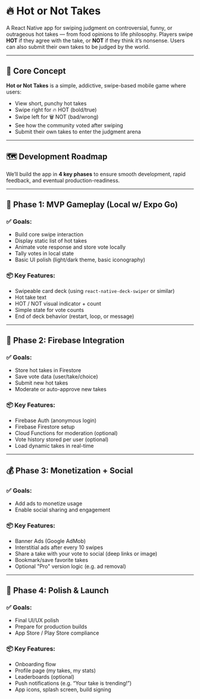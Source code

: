 # 🔥 Hot or Not Takes

A React Native app for swiping judgment on controversial, funny, or outrageous hot takes — from food opinions to life philosophy. Players swipe **HOT** if they agree with the take, or **NOT** if they think it’s nonsense. Users can also submit their own takes to be judged by the world.

---

## 🧠 Core Concept

**Hot or Not Takes** is a simple, addictive, swipe-based mobile game where users:
- View short, punchy hot takes
- Swipe right for 🔥 HOT (bold/true)
- Swipe left for 🗑️ NOT (bad/wrong)
- See how the community voted after swiping
- Submit their own takes to enter the judgment arena

---

## 🗺️ Development Roadmap

We’ll build the app in **4 key phases** to ensure smooth development, rapid feedback, and eventual production-readiness.

---

## 🚀 Phase 1: MVP Gameplay (Local w/ Expo Go)

### ✅ Goals:
- Build core swipe interaction
- Display static list of hot takes
- Animate vote response and store vote locally
- Tally votes in local state
- Basic UI polish (light/dark theme, basic iconography)

### 📦 Key Features:
- Swipeable card deck (using `react-native-deck-swiper` or similar)
- Hot take text
- HOT / NOT visual indicator + count
- Simple state for vote counts
- End of deck behavior (restart, loop, or message)

---

## 🔌 Phase 2: Firebase Integration

### ✅ Goals:
- Store hot takes in Firestore
- Save vote data (user/take/choice)
- Submit new hot takes
- Moderate or auto-approve new takes

### 📦 Key Features:
- Firebase Auth (anonymous login)
- Firebase Firestore setup
- Cloud Functions for moderation (optional)
- Vote history stored per user (optional)
- Load dynamic takes in real-time

---

## 💰 Phase 3: Monetization + Social

### ✅ Goals:
- Add ads to monetize usage
- Enable social sharing and engagement

### 📦 Key Features:
- Banner Ads (Google AdMob)
- Interstitial ads after every 10 swipes
- Share a take with your vote to social (deep links or image)
- Bookmark/save favorite takes
- Optional "Pro" version logic (e.g. ad removal)

---

## 📱 Phase 4: Polish & Launch

### ✅ Goals:
- Final UI/UX polish
- Prepare for production builds
- App Store / Play Store compliance

### 📦 Key Features:
- Onboarding flow
- Profile page (my takes, my stats)
- Leaderboards (optional)
- Push notifications (e.g. “Your take is trending!”)
- App icons, splash screen, build signing
